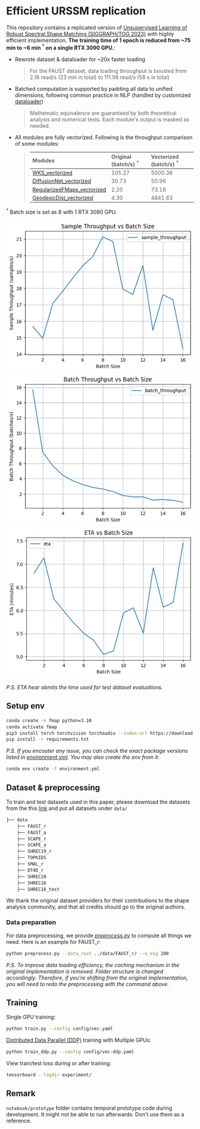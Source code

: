 # Efficient URSSM replication

This repository contains a replicated version of [Unsupervised Learning of Robust Spectral Shape Matching (SIGGRAPH/TOG 2023)](https://dongliangcao.github.io/urssm/) with highly efficient implementation. **The training time of 1 epoch is reduced from ~75 min to ~6 min $^*$ on a single RTX 3090 GPU.**:

- Rewrote dataset & dataloader for ~20x faster loading
  > For the FAUST dataset, data loading throughput is boosted from 2.16 read/s (23 min in total) to 111.98 read/s (58 s in total)
- Batched computation is supported by padding all data to unified dimensions, following common practice in NLP (handled by customized [dataloader](src/dataloader/shape_cor_batch.py))
  > Mathematic equivalence are guaranteed by both theoretical analysis and numerical tests. Each module's output is masked as needed.
- All modules are fully vectorized. Following is the throughput comparison of some modules:

  > | Modules | Original (batch/s) $^*$ | Vectorized (batch/s) $^*$ |
  > | --- | --- | --- |
  > | [WKS_vectorized](src/module/point_descriptor.py) | 105.27 | 5000.36 |
  > | [DiffusionNet_vectorized](src/module/diffusionnet_vectorized.py) | 30.73 | 50.96 |
  > | [RegularizedFMaps_vectorized](src/module/fmap.py) | 2.20 | 73.18 |
  > | [GeodesicDist_vectorized](src/metric/geodist.py) | 4.30 | 4841.63 |

$^*$ Batch size is set as 8 with 1 RTX 3090 GPU.

![img](gallery/sample-throughput.png)
![img](gallery/batch-throughput.png)
![img](gallery/eta.png)

_P.S. ETA hear obmits the time used for test dataset evaluations._

## Setup env

```bash
conda create -n fmap python=3.10
conda activate fmap
pip3 install torch torchvision torchaudio --index-url https://download.pytorch.org/whl/cu118
pip install -r requirements.txt
```

_P.S. If you encouter any issue, you can check the exact package versions listed in [environment.yml](environment.yml). You may also create the env from it:_

```bash
conda env create -f environment.yml
```

## Dataset & preprocessing

To train and test datasets used in this paper, please download the datasets from the this [link](https://drive.google.com/file/d/1zbBs3NjUIBBmVebw38MC1nhu_Tpgn1gr/view?usp=share_link) and put all datasets under `data/`

```bash
├── data
    ├── FAUST_r
    ├── FAUST_a
    ├── SCAPE_r
    ├── SCAPE_a
    ├── SHREC19_r
    ├── TOPKIDS
    ├── SMAL_r
    ├── DT4D_r
    ├── SHREC20
    ├── SHREC16
    ├── SHREC16_test
```

We thank the original dataset providers for their contributions to the shape analysis community, and that all credits should go to the original authors.

### Data preparation
For data preprocessing, we provide *[preprocess.py](preprocess.py)* to compute all things we need. Here is an example for FAUST_r:

```bash
python preprocess.py --data_root ../data/FAUST_r/ --k_eig 200
```

_P.S. To improve data loading efficiency, the caching mechanism in the original implementation is removed. Folder structure is changed accordingly. Therefore, if you're shifting from the original implementation, you will need to redo the preprocessing with the command above._

## Training

Single GPU training:

```bash
python train.py --config config/vec.yaml
```

[Distributed Data Parallel (DDP)](https://docs.pytorch.org/tutorials/intermediate/ddp_tutorial.html) training with Multiple GPUs:

```bash
python train_ddp.py --config config/vec-ddp.yaml
```

View train/test loss during or after training:

```bash
tensorboard --logdir experiment/
```

## Remark

`notebook/prototype` folder contains temporal prototype code during development. It might not be able to run afterwards. Don't use them as a reference.